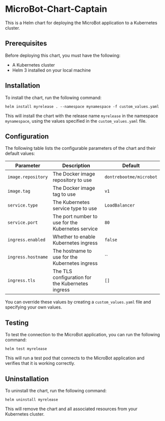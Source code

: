 # MicroBot-Chart-Captain

This is a Helm chart for deploying the MicroBot application to a Kubernetes cluster.

## Prerequisites

Before deploying this chart, you must have the following:

- A Kubernetes cluster
- Helm 3 installed on your local machine

## Installation

To install the chart, run the following command:

```
helm install myrelease . --namespace mynamespace -f custom_values.yaml
```


This will install the chart with the release name `myrelease` in the namespace `mynamespace`, using the values specified in the `custom_values.yaml` file.

## Configuration

The following table lists the configurable parameters of the chart and their default values:

| Parameter | Description | Default |
| --- | --- | --- |
| `image.repository` | The Docker image repository to use | `dontrebootme/microbot` |
| `image.tag` | The Docker image tag to use | `v1` |
| `service.type` | The Kubernetes service type to use | `LoadBalancer` |
| `service.port` | The port number to use for the Kubernetes service | `80` |
| `ingress.enabled` | Whether to enable Kubernetes ingress | `false` |
| `ingress.hostname` | The hostname to use for the Kubernetes ingress | `` |
| `ingress.tls` | The TLS configuration for the Kubernetes ingress | `[]` |

You can override these values by creating a `custom_values.yaml` file and specifying your own values.

## Testing

To test the connection to the MicroBot application, you can run the following command:

```
helm test myrelease
```


This will run a test pod that connects to the MicroBot application and verifies that it is working correctly.

## Uninstallation

To uninstall the chart, run the following command:


```
helm uninstall myrelease
```


This will remove the chart and all associated resources from your Kubernetes cluster.